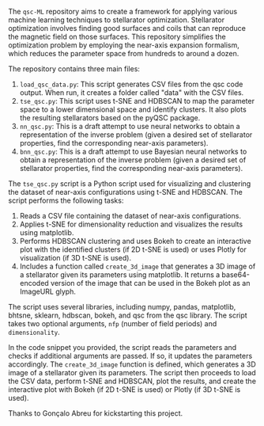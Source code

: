 The `qsc-ML` repository aims to create a framework for applying various machine learning techniques to stellarator optimization. Stellarator optimization involves finding good surfaces and coils that can reproduce the magnetic field on those surfaces. This repository simplifies the optimization problem by employing the near-axis expansion formalism, which reduces the parameter space from hundreds to around a dozen.

The repository contains three main files:

1. `load_qsc_data.py`: This script generates CSV files from the qsc code output. When run, it creates a folder called "data" with the CSV files.
2. `tse_qsc.py`: This script uses t-SNE and HDBSCAN to map the parameter space to a lower dimensional space and identify clusters. It also plots the resulting stellarators based on the pyQSC package.
3. `nn_qsc.py`: This is a draft attempt to use neural networks to obtain a representation of the inverse problem (given a desired set of stellarator properties, find the corresponding near-axis parameters).
4. `bnn_qsc.py`: This is a draft attempt to use Bayesian neural networks to obtain a representation of the inverse problem (given a desired set of stellarator properties, find the corresponding near-axis parameters).

The `tse_qsc.py` script is a Python script used for visualizing and clustering the dataset of near-axis configurations using t-SNE and HDBSCAN. The script performs the following tasks:

1. Reads a CSV file containing the dataset of near-axis configurations.
2. Applies t-SNE for dimensionality reduction and visualizes the results using matplotlib.
3. Performs HDBSCAN clustering and uses Bokeh to create an interactive plot with the identified clusters (if 2D t-SNE is used) or uses Plotly for visualization (if 3D t-SNE is used).
4. Includes a function called `create_3d_image` that generates a 3D image of a stellarator given its parameters using matplotlib. It returns a base64-encoded version of the image that can be used in the Bokeh plot as an ImageURL glyph.

The script uses several libraries, including numpy, pandas, matplotlib, bhtsne, sklearn, hdbscan, bokeh, and qsc from the qsc library. The script takes two optional arguments, `nfp` (number of field periods) and `dimensionality`.

In the code snippet you provided, the script reads the parameters and checks if additional arguments are passed. If so, it updates the parameters accordingly. The `create_3d_image` function is defined, which generates a 3D image of a stellarator given its parameters. The script then proceeds to load the CSV data, perform t-SNE and HDBSCAN, plot the results, and create the interactive plot with Bokeh (if 2D t-SNE is used) or Plotly (if 3D t-SNE is used).


Thanks to Gonçalo Abreu for kickstarting this project.